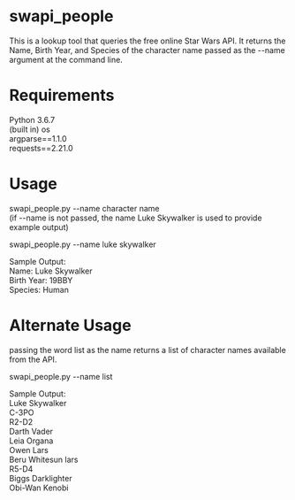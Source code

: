 # swapi_people
This is a lookup tool that queries the free online Star Wars API. It returns the Name, Birth Year, and Species of the character name passed as the --name argument at the command line.

# Requirements
Python 3.6.7\
(built in) os\
argparse==1.1.0\
requests==2.21.0

# Usage
swapi_people.py --name character name\
(if --name is not passed, the name Luke Skywalker is used to provide example output)

swapi_people.py --name luke skywalker

  Sample Output:\
  Name: Luke Skywalker\
  Birth Year: 19BBY\
  Species: Human

# Alternate Usage
passing the word list as the name returns a list of character names available from the API.

swapi_people.py --name list

  Sample Output:\
  Luke Skywalker\
  C-3PO\
  R2-D2\
  Darth Vader\
  Leia Organa\
  Owen Lars\
  Beru Whitesun lars\
  R5-D4\
  Biggs Darklighter\
  Obi-Wan Kenobi
